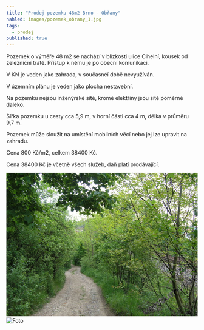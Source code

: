 ```yaml
---
title: "Prodej pozemku 48m2 Brno - Obřany"
nahled: images/pozemek_obrany_1.jpg
tags: 
  - prodej
published: true
---
```


Pozemek o výměře 48 m2 se nachází v blízkosti ulice Cihelní, kousek od železniční tratě. Přístup k němu je po obecní komunikaci. 

V KN je veden jako zahrada, v současnéí době nevyužíván. 

V územním plánu je veden jako plocha nestavební. 

Na pozemku nejsou inženýrské sítě, kromě elektřiny jsou sítě poměrně daleko. 

Šířka pozemku u cesty cca 5,9 m, v horní části cca 4 m, délka v průměru 9,7 m. 

Pozemek může sloužit na umístění mobilních věcí nebo jej lze upravit na zahradu. 

Cena 800 Kč/m2, celkem 38400 Kč. 

Cena 38400 Kč je včetně všech služeb, daň platí prodávající.

![Zahrada](/images/pozemek_obrany_1.jpg)
![Foto]({{site.baseurl}}/images/image4405.jpg)
